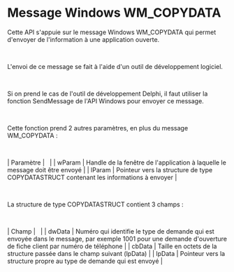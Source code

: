 # Message Windows WM\_COPYDATA
Cette API s'appuie sur le message Windows WM\_COPYDATA qui permet d'envoyer de l'information à une application ouverte.


 


L'envoi de ce message se fait à l'aide d'un outil de développement logiciel.


 


Si on prend le cas de l'outil de développement Delphi, il faut utiliser la fonction SendMessage de l'API Windows pour envoyer ce message.


 


Cette fonction prend 2 autres paramètres, en plus du message WM\_COPYDATA :


 







| Paramètre |   |
| wParam | Handle de la fenêtre de l'application à laquelle le message doit être envoyé |
| lParam | Pointeur vers la structure de type COPYDATASTRUCT contenant les informations à envoyer |


 


La structure de type COPYDATASTRUCT contient 3 champs :


 







| Champ |   |
| dwData | Numéro qui identifie le type de demande qui est envoyée dans le message, par exemple 1001 pour une demande d'ouverture de fiche client par numéro de téléphone |
| cbData | Taille en octets de la structure passée dans le champ suivant (lpData) |
| lpData | Pointeur vers la structure propre au type de demande qui est envoyé |


